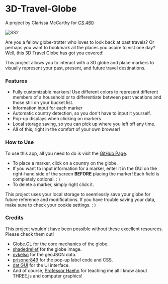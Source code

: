 # 3D-Travel-Globe
A project by Clarissa McCarthy for <a href="https://cs460.org/">CS 460</a>

![SS2](https://github.com/ClarissaMc/3D-Travel-Globe/assets/129700131/1c91c36a-3269-4315-963b-6330f25bb3a1)

Are you a fellow globe-trotter who loves to look back at past travels? Or perhaps you want to bookmark all the places you aspire to vist one day? Well, this 3D Travel Globe has got you covered!

This project allows you to interact with a 3D globe and place markers to visually represent your past, present, and future travel destinations.

<h3>Features</h3>
<ul>
  <li>Fully customizable markers! Use different colors to represent different members of a household or to differentiate between past vacations and those still on your bucket list.</li>
  <li>Information input for each marker</li>
  <li>Automatic country detection, so you don't have to input it yourself.</li>
  <li>Pop-up displays when clicking on markers</li>
  <li>Local storage saving, so you can pick up where you left off any time.</li>
  <li>All of this, right in the comfort of your own browser!</li>
</ul>

<h3>How to Use</h3>
To use this app, all you need to do is visit the <a href="https://clarissamc.github.io/3D-Travel-Globe/">GitHub Page</a>.
<ul>
  <li>To place a marker, click on a country on the globe.</li>
  <li>If you want to input information for a marker, enter it in the GUI on the right-hand side of the screen <b>BEFORE</b> placing the marker! Each field is completely optional. : )</li>
  <li>To delete a marker, simply right click it.</li>
</ul>

This project uses your local storage to seemlessly save your globe for future reference and modifications. If you have trouble saving your data, make sure to check your cookie settings. : )

<h3>Credits</h3>
This project wouldn't have been possible without these excellent resources. Please check them out!
<ul>
  <li><a href="https://globe.gl/">Globe.GL</a> for the core mechanics of the globe.</li>
  <li><a href="https://www.shadedrelief.com/natural3/pages/textures.html">shadedrelief</a> for the globe image.</li>
  <li><a href="https://github.com/nvkelso/natural-earth-vector/blob/master/geojson/ne_110m_admin_0_countries.geojson?short_path=1e6ab74">nvkelso</a> for the geoJSON data.</li>
  <li><a href="https://discourse.threejs.org/t/globe-with-markers-and-label-thoughts-ideas-approaches-solutions/34995">prisoner849</a> for the pop-up label code and CSS.</li>
  <li><a href="https://github.com/dataarts/dat.gui">dat.GUI</a> for the UI interface.</li>
  <li>And of course, <a href="https://danielhaehn.com/">Professor Haehn</a> for teaching me all I know about THREE.js and computer graphics!</li>
</ul>
